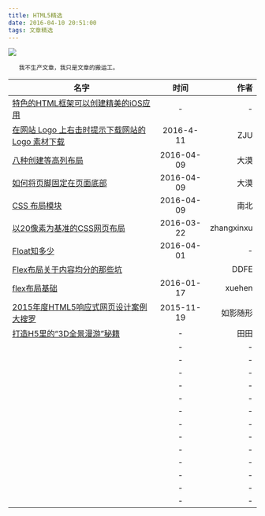 ```yaml
---
title: HTML5精选
date: 2016-04-10 20:51:00
tags: 文章精选
---
```


![](http://7xsgf8.com1.z0.glb.clouddn.com/image/html5.png)


       我不生产文章，我只是文章的搬运工。

<!--more-->




| 名字 | 时间 | 作者 |
| -----|:----:| ----:|
| [特色的HTML框架可以创建精美的iOS应用](http://framework7.taobao.org)  | -    | -   |
|  [在网站 Logo 上右击时提示下载网站的 Logo 素材下载]()  | 2016-4-11   |    ZJU  |
|  [八种创建等高列布局](http://mp.weixin.qq.com/s?__biz=MjM5NzE0MjQ2Mw==&mid=404986074&idx=1&sn=445c0c87e2bbd1aa1e009e12a9e3b808&scene=19#wechat_redirect)  | 2016-04-09     |   大漠  |
|  [如何将页脚固定在页面底部](http://mp.weixin.qq.com/s?__biz=MjM5NzE0MjQ2Mw==&mid=404985661&idx=1&sn=a54c3efb61ed982f010822ff5bf06034&scene=19#wechat_redirect)  | 2016-04-09     |   大漠  |
|  [CSS 布局模块](http://mp.weixin.qq.com/s?__biz=MjM5NzE0MjQ2Mw==&mid=404985210&idx=1&sn=0826e1690a1e1a5e6a22c720fea6c21f&scene=19#wechat_redirect)  | 2016-04-09    |   南北  |
|  [以20像素为基准的CSS网页布局](http://www.zhangxinxu.com/wordpress/2016/03/css-layout-base-20px/)  | 2016-03-22   |   zhangxinxu  |
|  [Float知多少](http://www.w3ctrain.com/2016/03/28/float-secret/)  | 2016-04-01   |   -  |
| [Flex布局关于内容均分的那些坑](http://mp.weixin.qq.com/s?__biz=MzI3NTE2NjYxNw==&mid=401772881&idx=1&sn=2034c8ccae7d78ee98dbb1df3c76525a#rd)  |     |    DDFE  |
|   [flex布局基础](https://segmentfault.com/a/1190000004320409) | 2016-01-17    |    xuehen  |
|  [2015年度HTML5响应式网页设计案例大搜罗](https://www.evget.com/article/2015/11/19/23024.html)  | 2015-11-19     |   如影随形  |
| [打造H5里的“3D全景漫游”秘籍](https://isux.tencent.com/3d.html)   | -    |   田田  |
|    | -    |   -  |
|    | -    |   -  |
|    | -    |   -  |
|    | -    |   -  |
|    | -    |   -  |
|    | -    |   -  |
|    | -    |   -  |
|    | -    |   -  |
|    | -    |   -  |
|    | -    |   -  |
|    | -    |   -  |
|    | -    |   -  |
|    | -    |   -  |
